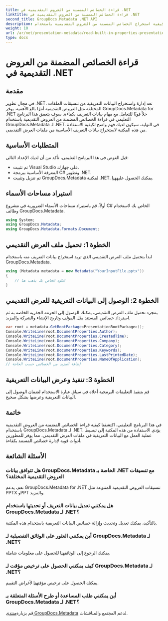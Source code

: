 ```yaml
---
title: قراءة الخصائص المضمنة من العروض التقديمية في .NET
linktitle: قراءة الخصائص المضمنة من العروض التقديمية في .NET
second_title: GroupDocs.Metadata .NET API
description: تعرف على كيفية استخراج الخصائص المضمنة من العروض التقديمية باستخدام GroupDocs.Metadata لـ .NET في هذا البرنامج التعليمي الشامل.
weight: 10
url: /ar/net/presentation-metadata/read-built-in-properties-presentations/
type: docs
---
```

# قراءة الخصائص المضمنة من العروض التقديمية في .NET

## مقدمة
في مجال تطوير .NET، تعد إدارة واستخراج البيانات التعريفية من تنسيقات الملفات المختلفة مثل العروض التقديمية أمرًا بالغ الأهمية. يوفر GroupDocs.Metadata for .NET حلاً قويًا للتعامل مع مهام بيانات التعريف بكفاءة. سوف يتعمق هذا البرنامج التعليمي في قراءة الخصائص المضمنة من العروض التقديمية باستخدام GroupDocs.Metadata لـ .NET. في النهاية، سيكون لديك فهم واضح لكيفية الاستفادة من هذه المكتبة لاستخراج بيانات التعريف الأساسية من ملفات العرض التقديمي.
## المتطلبات الأساسية
قبل الغوص في هذا البرنامج التعليمي، تأكد من أن لديك الإعداد التالي:
- تم تثبيت Visual Studio على جهازك.
- المعرفة الأساسية ببرمجة C# وتطوير .NET.
-  تم تنزيل وتثبيت GroupDocs.Metadata لمكتبة .NET. يمكنك الحصول عليه[هنا](https://releases.groupdocs.com/metadata/net/).

## استيراد مساحات الأسماء
أولاً، قم باستيراد مساحات الأسماء الضرورية في مشروع C# الخاص بك لاستخدام وظائف GroupDocs.Metadata.
```csharp
using System;
using GroupDocs.Metadata;
using GroupDocs.Metadata.Formats.Document;
```
## الخطوة 1: تحميل ملف العرض التقديمي
ابدأ بتحميل ملف العرض التقديمي الذي تريد استخراج بيانات التعريف منه باستخدام GroupDocs.Metadata.
```csharp
using (Metadata metadata = new Metadata("YourInputFile.pptx"))
{
    // الكود الخاص بك يذهب هنا
}
```
## الخطوة 2: الوصول إلى البيانات التعريفية للعرض التقديمي
بمجرد تحميل ملف العرض التقديمي، يمكنك الوصول إلى الحزمة الجذرية الخاصة به ثم استرداد خصائص المستند مثل المؤلف وتاريخ الإنشاء والشركة والمزيد.
```csharp
var root = metadata.GetRootPackage<PresentationRootPackage>();
Console.WriteLine(root.DocumentProperties.Author);
Console.WriteLine(root.DocumentProperties.CreatedTime);
Console.WriteLine(root.DocumentProperties.Company);
Console.WriteLine(root.DocumentProperties.Category);
Console.WriteLine(root.DocumentProperties.Keywords);
Console.WriteLine(root.DocumentProperties.LastPrintedDate);
Console.WriteLine(root.DocumentProperties.NameOfApplication);
// إضافة المزيد من الخصائص حسب الحاجة
```
## الخطوة 3: تنفيذ وعرض البيانات التعريفية
قم بتنفيذ التعليمات البرمجية أعلاه في سياق عبارة الاستخدام لضمان الوصول إلى البيانات التعريفية وعرضها بشكل صحيح.

## خاتمة
في هذا البرنامج التعليمي، اكتشفنا كيفية قراءة الخصائص المضمنة من العروض التقديمية باستخدام GroupDocs.Metadata لـ .NET. يؤدي الاستفادة من هذه المكتبة إلى تبسيط عملية العمل مع البيانات التعريفية في ملفات العرض التقديمي، مما يوفر للمطورين أدوات قوية لإدارة خصائص المستند بكفاءة.

## الأسئلة الشائعة
### هل تتوافق بيانات GroupDocs.Metadata الخاصة بـ .NET مع تنسيقات العروض التقديمية المختلفة؟
نعم، يدعم GroupDocs.Metadata for .NET تنسيقات العروض التقديمية المتنوعة مثل PPTX وPPT والمزيد.
### هل يمكنني تعديل بيانات التعريف أو تحديثها باستخدام GroupDocs.Metadata لـ .NET؟
بالتأكيد، يمكنك تعديل وتحديث وإزالة خصائص البيانات التعريفية باستخدام هذه المكتبة.
### أين يمكنني العثور على الوثائق التفصيلية لـ GroupDocs.Metadata لـ .NET؟
 يمكنك الرجوع إلى الوثائق[هنا](https://tutorials.groupdocs.com/metadata/net/) للحصول على معلومات شاملة.
### كيف يمكنني الحصول على ترخيص مؤقت لـ GroupDocs.Metadata لـ .NET؟
 يمكنك الحصول على ترخيص مؤقت[هنا](https://purchase.groupdocs.com/temporary-license/) لأغراض التقييم.
### أين يمكنني طلب المساعدة أو طرح الأسئلة المتعلقة بـ GroupDocs.Metadata لـ .NET؟
 قم بزيارة[منتدى GroupDocs.Metadata](https://forum.groupdocs.com/c/metadata/14) لدعم المجتمع والمناقشات.